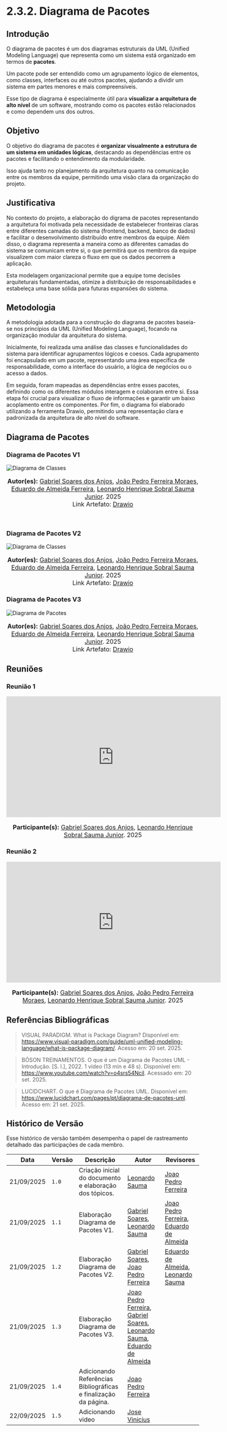 # 2.3.2. Diagrama de Pacotes
## Introdução

O diagrama de pacotes é um dos diagramas estruturais da UML (Unified Modeling Language) que representa como um sistema está organizado em termos de **pacotes**.  

Um pacote pode ser entendido como um agrupamento lógico de elementos, como classes, interfaces ou até outros pacotes, ajudando a dividir um sistema em partes menores e mais compreensíveis.

Esse tipo de diagrama é especialmente útil para **visualizar a arquitetura de alto nível** de um software, mostrando como os pacotes estão relacionados e como dependem uns dos outros.

## Objetivo

O objetivo do diagrama de pacotes é **organizar visualmente a estrutura de um sistema em unidades lógicas**, destacando as dependências entre os pacotes e facilitando o entendimento da modularidade. 

Isso ajuda tanto no planejamento da arquitetura quanto na comunicação entre os membros da equipe, permitindo uma visão clara da organização do projeto.

## Justificativa

No contexto do projeto, a elaboração do digrama de pacotes representando a arquitetura foi motivada pela necessidade de estabelecer fronteiras claras entre diferentes camadas do sistema (frontend, backend, banco de dados) e facilitar o desenvolvimento distribuído entre membros da equipe. Além disso, o diagrama representa a maneira como as diferentes camadas do sistema se comunicam entre si, o que permitirá que os membros da equipe visualizem com maior clareza o fluxo em que os dados pecorrem a aplicação.

Esta modelagem organizacional permite que a equipe tome decisões arquiteturais fundamentadas, otimize a distribuição de responsabilidades e estabeleça uma base sólida para futuras expansões do sistema.

## Metodologia

A metodologia adotada para a construção do diagrama de pacotes baseia-se nos princípios da UML (Unified Modeling Language), focando na organização modular da arquitetura do sistema.

Inicialmente, foi realizada uma análise das classes e funcionalidades do sistema para identificar agrupamentos lógicos e coesos. Cada agrupamento foi encapsulado em um pacote, representando uma área específica de responsabilidade, como a interface do usuário, a lógica de negócios ou o acesso a dados.

Em seguida, foram mapeadas as dependências entre esses pacotes, definindo como os diferentes módulos interagem e colaboram entre si. Essa etapa foi crucial para visualizar o fluxo de informações e garantir um baixo acoplamento entre os componentes. Por fim, o diagrama foi elaborado utilizando a ferramenta Drawio, permitindo uma representação clara e padronizada da arquitetura de alto nível do software.

## Diagrama de Pacotes

### Diagrama de Pacotes V1

![Diagrama de Classes](../../assets/DiagramaPacotesV1.svg)

<font size="3">
<p style="text-align: center">
<b>Autor(es):</b> 
<a href="https://github.com/SAnjos3" target="_blank">Gabriel Soares dos Anjos</a>, 
<a href="https://github.com/JoaoPedro2206" target="_blank">João Pedro Ferreira Moraes</a>, 
<a href="https://github.com/eduardoferre" target="_blank">Eduardo de Almeida Ferreira</a>,
<a href="https://github.com/leohssjr" target="_blank">Leonardo Henrique Sobral Sauma Junior</a>. 2025
<br>Link Artefato: <a href="https://app.diagrams.net/#G167xxTXXp6_ax7CNGEOa-5EF8JmCzXhYD#%7B%22pageId%22%3A%22QT225RHn5zrotixMj72b%22%7D" target="_blank">Drawio</a>
</p>
</font>

<br>

### Diagrama de Pacotes V2

![Diagrama de Classes](../../assets/DiagramaPacotesV2.svg)

<font size="3">
<p style="text-align: center">
<b>Autor(es):</b> 
<a href="https://github.com/SAnjos3" target="_blank">Gabriel Soares dos Anjos</a>, 
<a href="https://github.com/JoaoPedro2206" target="_blank">João Pedro Ferreira Moraes</a>, 
<a href="https://github.com/eduardoferre" target="_blank">Eduardo de Almeida Ferreira</a>,
<a href="https://github.com/leohssjr" target="_blank">Leonardo Henrique Sobral Sauma Junior</a>. 2025
<br>Link Artefato: <a href="https://app.diagrams.net/#G167xxTXXp6_ax7CNGEOa-5EF8JmCzXhYD#%7B%22pageId%22%3A%22QT225RHn5zrotixMj72b%22%7D" target="_blank">Drawio</a>
</p>
</font>


### Diagrama de Pacotes V3

![Diagrama de Pacotes](../../assets/DiagramaPacotesV3.svg)

<font size="3">
<p style="text-align: center">
<b>Autor(es):</b> 
<a href="https://github.com/SAnjos3" target="_blank">Gabriel Soares dos Anjos</a>, 
<a href="https://github.com/JoaoPedro2206" target="_blank">João Pedro Ferreira Moraes</a>, 
<a href="https://github.com/eduardoferre" target="_blank">Eduardo de Almeida Ferreira</a>,
<a href="https://github.com/leohssjr" target="_blank">Leonardo Henrique Sobral Sauma Junior</a>. 2025
<br>Link Artefato: <a href="https://app.diagrams.net/#G167xxTXXp6_ax7CNGEOa-5EF8JmCzXhYD#%7B%22pageId%22%3A%22QT225RHn5zrotixMj72b%22%7D" target="_blank">Drawio</a>
</p>
</font>


## Reuniões 


### Reunião 1 
<iframe width="560" height="315" src="https://www.youtube.com/embed/aVmKYj5Y0Tg?si=UvPuetSt2fCiM0m-" title="YouTube video player" frameborder="0" allow="accelerometer; autoplay; clipboard-write; encrypted-media; gyroscope; picture-in-picture; web-share" referrerpolicy="strict-origin-when-cross-origin" allowfullscreen></iframe>

<font size="3">
<p style="text-align: center">
<b>Participante(s):</b> 
<a href="https://github.com/SAnjos3" target="_blank">Gabriel Soares dos Anjos</a>, 
<a href="https://github.com/leohssjr" target="_blank">Leonardo Henrique Sobral Sauma Junior</a>. 2025
</p>
</font>


### Reunião 2
<iframe width="560" height="315" src="https://www.youtube.com/embed/Tb23FSiVeTc?si=wrNNsj4hrSci47JX" title="YouTube video player" frameborder="0" allow="accelerometer; autoplay; clipboard-write; encrypted-media; gyroscope; picture-in-picture; web-share" referrerpolicy="strict-origin-when-cross-origin" allowfullscreen></iframe>

<font size="3">
<p style="text-align: center">
<b>Participante(s):</b> 
<a href="https://github.com/SAnjos3" target="_blank">Gabriel Soares dos Anjos</a>, 
<a href="https://github.com/JoaoPedro2206" target="_blank">João Pedro Ferreira Moraes</a>, 
<a href="https://github.com/leohssjr" target="_blank">Leonardo Henrique Sobral Sauma Junior</a>. 2025
</p>
</font>


## Referências Bibliográficas

> VISUAL PARADIGM. What is Package Diagram? Disponível em: https://www.visual-paradigm.com/guide/uml-unified-modeling-language/what-is-package-diagram/. Acesso em: 20 set. 2025.

> BÓSON TREINAMENTOS. O que é um Diagrama de Pacotes UML - Introdução. [S. l.], 2022. 1 vídeo (13 min e 48 s). Disponível em: https://www.youtube.com/watch?v=o4srs54NciI. Acessado em: 20 set. 2025.

> LUCIDCHART. O que é Diagrama de Pacotes UML. Disponível em: https://www.lucidchart.com/pages/pt/diagrama-de-pacotes-uml. Acesso em: 21 set. 2025.

## Histórico de Versão
Esse histórico de versão também desempenha o papel de rastreamento detalhado das participações de cada membro.

| Data       | Versão | Descrição                                                       | Autor                                                                                                                                                                                                       | Revisores                                                                                                      |
| ---------- | ------ | --------------------------------------------------------------- | ----------------------------------------------------------------------------------------------------------------------------------------------------------------------------------------------------------- | -------------------------------------------------------------------------------------------------------------- |
| 21/09/2025 | `1.0`  | Criação inicial do documento e elaboração dos tópicos.          | [Leonardo Sauma](https://github.com/leohssjr)                                                                                                                                                               | [Joao Pedro Ferreira](https://github.com/JoaoPedro2206)                                                        |
| 21/09/2025 | `1.1`  | Elaboração Diagrama de Pacotes V1.                              | [Gabriel Soares](https://github.com/SAnjos3), [Leonardo Sauma](https://github.com/leohssjr)                                                                                                                 | [Joao Pedro Ferreira](https://github.com/JoaoPedro2206), [Eduardo de Almeida](https://github.com/eduardoferre) |
| 21/09/2025 | `1.2`  | Elaboração Diagrama de Pacotes V2.                              | [Gabriel Soares](https://github.com/SAnjos3), [Joao Pedro Ferreira](https://github.com/JoaoPedro2206)                                                                                                       | [Eduardo de Almeida](https://github.com/eduardoferre), [Leonardo Sauma](https://github.com/leohssjr)           |
| 21/09/2025 | `1.3`  | Elaboração Diagrama de Pacotes V3.                              | [Joao Pedro Ferreira](https://github.com/JoaoPedro2206), [Gabriel Soares](https://github.com/SAnjos3), [Leonardo Sauma](https://github.com/leohssjr), [Eduardo de Almeida](https://github.com/eduardoferre) |                                                                                                                |
| 21/09/2025 | `1.4`  | Adicionando Referências Bibliográficas e finalização da página. | [Joao Pedro Ferreira](https://github.com/JoaoPedro2206)                                                                                                                                                     |                                                                                                                |
| 22/09/2025 | `1.5`  | Adicionando video                                               | [Jose Vinicius](https://github.com/JoseViniciusQueiroz)                                                                                                                                                     |                                                                                                                |

